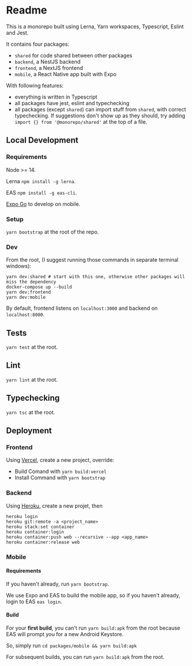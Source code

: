 # Readme

This is a monorepo built using Lerna, Yarn workspaces, Typescript, Eslint and Jest.

It contains four packages:

- `shared` for code shared between other packages
- `backend`, a NestJS backend
- `frontend`, a NextJS frontend
- `mobile`, a React Native app built with Expo

With following features:

- everything is written in Typescript
- all packages have jest, eslint and typechecking
- all packages (except `shared`) can import stuff from `shared`, with correct typechecking. If suggestions don't show up as they should, try adding `import {} from '@monorepo/shared'` at the top of a file.

## Local Development

### Requirements

Node >= 14.

Lerna `npm install -g lerna`.

EAS `npm install -g eas-cli`.

[Expo Go](https://expo.dev/client) to develop on mobile.

### Setup

`yarn bootstrap` at the root of the repo.

### Dev

From the root, (I suggest running those commands in separate terminal windows):

```
yarn dev:shared # start with this one, otherwise other packages will miss the dependency
docker-compose up --build
yarn dev:frontend
yarn dev:mobile
```

By default, frontend listens on `localhost:3000` and backend on `localhost:8000`.

## Tests

`yarn test` at the root.

## Lint

`yarn lint` at the root.

## Typechecking

`yarn tsc` at the root.

## Deployment

### Frontend

Using [Vercel](https://vercel.com/new), create a new project, override:

- Build Comand with `yarn build:vercel`
- Install Command with `yarn bootstrap`

### Backend

Using [Heroku](https://dashboard.heroku.com/apps), create a new projet, then

```
heroku login
heroku git:remote -a <project_name>
heroku stack:set container
heroku container:login
heroku container:push web --recursive --app <app_name>
heroku container:release web
```

### Mobile

#### Requirements

If you haven't already, run `yarn bootstrap`.

We use Expo and EAS to build the mobile app, so if you haven't already, login to EAS `eas login`.

#### Build

For your **first build**, you can't run `yarn build:apk` from the root because EAS will prompt you for a new Android Keystore.

So, simply run `cd packages/mobile && yarn build:apk`

For subsequent builds, you can run `yarn build:apk` from the root.
